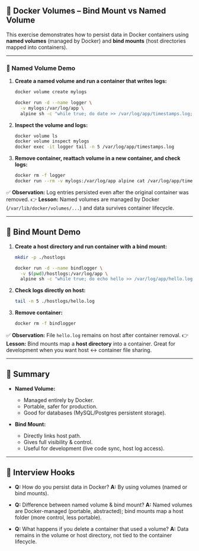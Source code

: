 
## 🐳 Docker Volumes – Bind Mount vs Named Volume

This exercise demonstrates how to persist data in Docker containers using **named volumes** (managed by Docker) and **bind mounts** (host directories mapped into containers).

---

### 📌 Named Volume Demo

1. **Create a named volume and run a container that writes logs:**
   ```bash
   docker volume create mylogs

   docker run -d --name logger \
     -v mylogs:/var/log/app \
     alpine sh -c "while true; do date >> /var/log/app/timestamps.log; sleep 5; done"


2. **Inspect the volume and logs:**

   ```bash
   docker volume ls
   docker volume inspect mylogs
   docker exec -it logger tail -n 5 /var/log/app/timestamps.log
   ```

3. **Remove container, reattach volume in a new container, and check logs:**

   ```bash
   docker rm -f logger
   docker run --rm -v mylogs:/var/log/app alpine cat /var/log/app/timestamps.log
   ```

✅ **Observation:** Log entries persisted even after the original container was removed.
👉 **Lesson:** Named volumes are managed by Docker (`/var/lib/docker/volumes/...`) and data survives container lifecycle.

---

## 📌 Bind Mount Demo

1. **Create a host directory and run container with a bind mount:**

   ```bash
   mkdir -p ./hostlogs

   docker run -d --name bindlogger \
     -v $(pwd)/hostlogs:/var/log/app \
     alpine sh -c "while true; do echo hello >> /var/log/app/hello.log; sleep 5; done"
   ```

2. **Check logs directly on host:**

   ```bash
   tail -n 5 ./hostlogs/hello.log
   ```

3. **Remove container:**

   ```bash
   docker rm -f bindlogger
   ```

✅ **Observation:** File `hello.log` remains on host after container removal.
👉 **Lesson:** Bind mounts map a **host directory** into a container. Great for development when you want host ↔ container file sharing.

---

## 📒 Summary

* **Named Volume:**

  * Managed entirely by Docker.
  * Portable, safer for production.
  * Good for databases (MySQL/Postgres persistent storage).

* **Bind Mount:**

  * Directly links host path.
  * Gives full visibility & control.
  * Useful for development (live code sync, host log access).

---

## 🎯 Interview Hooks

* **Q:** How do you persist data in Docker?
  **A:** By using volumes (named or bind mounts).

* **Q:** Difference between named volume & bind mount?
  **A:** Named volumes are Docker-managed (portable, abstracted); bind mounts map a host folder (more control, less portable).

* **Q:** What happens if you delete a container that used a volume?
  **A:** Data remains in the volume or host directory, not tied to the container lifecycle.


